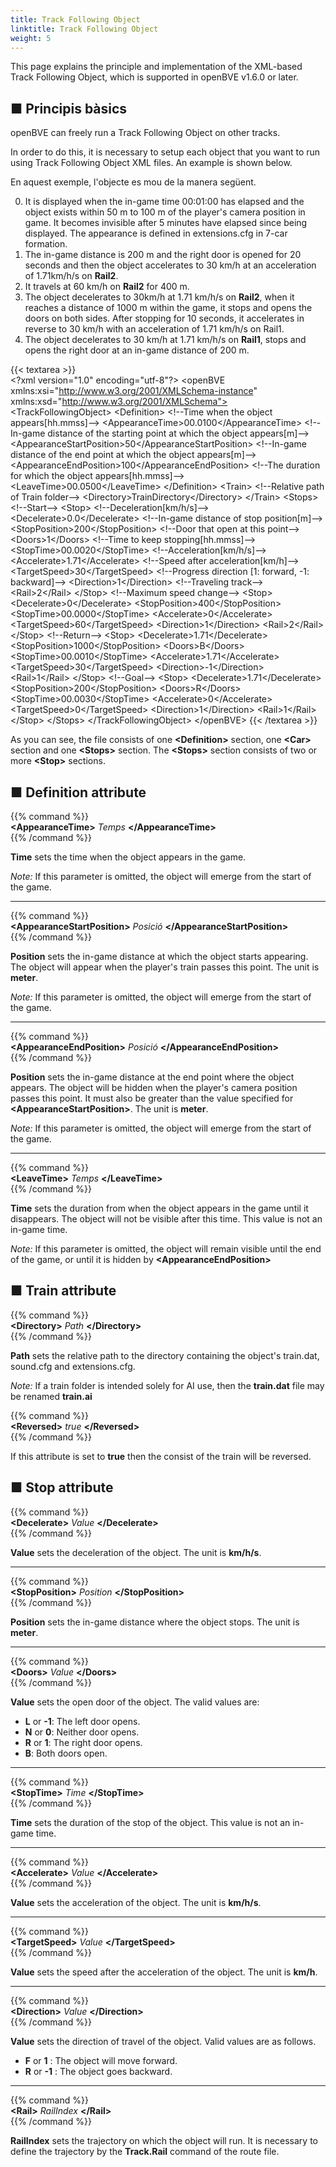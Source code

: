 ```yaml
---
title: Track Following Object
linktitle: Track Following Object
weight: 5
---
```


This page explains the principle and implementation of the XML-based Track Following Object, which is supported in openBVE v1.6.0 or later.

## ■ Principis bàsics

openBVE can freely run a Track Following Object on other tracks.

In order to do this, it is necessary to setup each object that you want to run using Track Following Object XML files. An example is shown below.

En aquest exemple, l'objecte es mou de la manera següent.

0. It is displayed when the in-game time 00:01:00 has elapsed and the object exists within 50 m to 100 m of the player's camera position in game. It becomes invisible after 5 minutes have elapsed since being displayed. The appearance is defined in extensions.cfg in 7-car formation.
1. The in-game distance is 200 m and the right door is opened for 20 seconds and then the object accelerates to 30 km/h at an acceleration of 1.71km/h/s on **Rail2**.
2. It travels at 60 km/h on **Rail2** for 400 m.
3. The object decelerates to 30km/h at 1.71 km/h/s on **Rail2**, when it reaches a distance of 1000 m within the game, it stops and opens the doors on both sides. After stopping for 10 seconds, it accelerates in reverse to 30 km/h with an acceleration of 1.71 km/h/s on Rail1.
4. The object decelerates to 30 km/h at 1.71 km/h/s on **Rail1**, stops and opens the right door at an in-game distance of 200 m.

{{< textarea >}}  
&lt;?xml version="1.0" encoding="utf-8"?>
&lt;openBVE xmlns:xsi="http://www.w3.org/2001/XMLSchema-instance" xmlns:xsd="http://www.w3.org/2001/XMLSchema">
  &lt;TrackFollowingObject>
    &lt;Definition>
      &lt;!--Time when the object appears[hh.mmss]-->
      &lt;AppearanceTime>00.0100&lt;/AppearanceTime>
      &lt;!--In-game distance of the starting point at which the object appears[m]-->
      &lt;AppearanceStartPosition>50&lt;/AppearanceStartPosition>
      &lt;!--In-game distance of the end point at which the object appears[m]-->
      &lt;AppearanceEndPosition>100&lt;/AppearanceEndPosition>
      &lt;!--The duration for which the object appears[hh.mmss]-->
      &lt;LeaveTime>00.0500&lt;/LeaveTime>
    &lt;/Definition>
    &lt;Train>
      &lt;!--Relative path of Train folder-->
      &lt;Directory>TrainDirectory&lt;/Directory>
    &lt;/Train>
    &lt;Stops>
      &lt;!--Start-->
      &lt;Stop>
        &lt;!--Deceleration[km/h/s]-->
        &lt;Decelerate>0.0&lt;/Decelerate>
        &lt;!--In-game distance of stop position[m]-->
        &lt;StopPosition>200&lt;/StopPosition>
        &lt;!--Door that open at this point-->
        &lt;Doors>1&lt;/Doors>
        &lt;!--Time to keep stopping[hh.mmss]-->
        &lt;StopTime>00.0020&lt;/StopTime>
        &lt;!--Acceleration[km/h/s]-->
        &lt;Accelerate>1.71&lt;/Accelerate>
        &lt;!--Speed after acceleration[km/h]-->
        &lt;TargetSpeed>30&lt;/TargetSpeed>
        &lt;!--Progress direction [1: forward, -1: backward]-->
        &lt;Direction>1&lt;/Direction>
        &lt;!--Traveling track-->
        &lt;Rail>2&lt;/Rail>
      &lt;/Stop>
      &lt;!--Maximum speed change-->
      &lt;Stop>
        &lt;Decelerate>0&lt;/Decelerate>
        &lt;StopPosition>400&lt;/StopPosition>
        &lt;StopTime>00.0000&lt;/StopTime>
        &lt;Accelerate>0&lt;/Accelerate>
        &lt;TargetSpeed>60&lt;/TargetSpeed>
        &lt;Direction>1&lt;/Direction>
        &lt;Rail>2&lt;/Rail>
      &lt;/Stop>
      &lt;!--Return-->
      &lt;Stop>
        &lt;Decelerate>1.71&lt;/Decelerate>
        &lt;StopPosition>1000&lt;/StopPosition>
        &lt;Doors>B&lt;/Doors>
        &lt;StopTime>00.0010&lt;/StopTime>
        &lt;Accelerate>1.71&lt;/Accelerate>
        &lt;TargetSpeed>30&lt;/TargetSpeed>
        &lt;Direction>-1&lt;/Direction>
        &lt;Rail>1&lt;/Rail>
      &lt;/Stop>
      &lt;!--Goal-->
      &lt;Stop>
        &lt;Decelerate>1.71&lt;/Decelerate>
        &lt;StopPosition>200&lt;/StopPosition>
        &lt;Doors>R&lt;/Doors>
        &lt;StopTime>00.0030&lt;/StopTime>
        &lt;Accelerate>0&lt;/Accelerate>
        &lt;TargetSpeed>0&lt;/TargetSpeed>
        &lt;Direction>1&lt;/Direction>
        &lt;Rail>1&lt;/Rail>
      &lt;/Stop>
    &lt;/Stops>
  &lt;/TrackFollowingObject>
&lt;/openBVE>
{{< /textarea >}}

As you can see, the file consists of one **\<Definition>** section, one **\<Car>** section and one **\<Stops>** section. The **\<Stops>** section consists of two or more **\<Stop>** sections.

## ■ Definition attribute

{{% command %}}  
**\<AppearanceTime>** *Temps* **\</AppearanceTime>**  
{{% /command %}}

**Time** sets the time when the object appears in the game.

*Note:* If this parameter is omitted, the object will emerge from the start of the game.

------

{{% command %}}  
**\<AppearanceStartPosition>** *Posició* **\</AppearanceStartPosition>**  
{{% /command %}}

**Position** sets the in-game distance at which the object starts appearing. The object will appear when the player's train passes this point. The unit is **meter**.

*Note:* If this parameter is omitted, the object will emerge from the start of the game.

------

{{% command %}}  
**\<AppearanceEndPosition>** *Posició* **\</AppearanceEndPosition>**  
{{% /command %}}

**Position** sets the in-game distance at the end point where the object appears. The object will be hidden when the player's camera position passes this point. It must also be greater than the value specified for **\<AppearanceStartPosition>**. The unit is **meter**.

*Note:* If this parameter is omitted, the object will emerge from the start of the game.

------

{{% command %}}  
**\<LeaveTime>** *Temps* **\</LeaveTime>**  
{{% /command %}}

**Time** sets the duration from when the object appears in the game until it disappears. The object will not be visible after this time. This value is not an in-game time.

*Note:* If this parameter is omitted, the object will remain visible until the end of the game, or until it is hidden by **\<AppearanceEndPosition>**

## ■ Train attribute

{{% command %}}  
**\<Directory>** *Path* **\</Directory>**  
{{% /command %}}

**Path** sets the relative path to the directory containing the object's train.dat, sound.cfg and extensions.cfg.

*Note:* If a train folder is intended solely for AI use, then the **train.dat** file may be renamed **train.ai**

{{% command %}}  
**\<Reversed>** *true* **\</Reversed>**  
{{% /command %}}

If this attribute is set to **true**  then the consist of the train will be reversed.

## ■ Stop attribute

{{% command %}}  
**\<Decelerate>** *Value* **\</Decelerate>**  
{{% /command %}}

**Value** sets the deceleration of the object. The unit is **km/h/s**.

------

{{% command %}}  
**\<StopPosition>** *Position* **\</StopPosition>**  
{{% /command %}}

**Position** sets the in-game distance where the object stops. The unit is **meter**.

------

{{% command %}}  
**\<Doors>** *Value* **\</Doors>**  
{{% /command %}}

**Value** sets the open door of the object. The valid values are:

- **L** or **-1**: The left door opens.
- **N** or **0**: Neither door opens.
- **R** or **1**: The right door opens.
- **B**: Both doors open.

------

{{% command %}}  
**\<StopTime>** *Time* **\</StopTime>**  
{{% /command %}}

**Time** sets the duration of the stop of the object. This value is not an in-game time.

------

{{% command %}}  
**\<Accelerate>** *Value* **\</Accelerate>**  
{{% /command %}}

**Value** sets the acceleration of the object. The unit is **km/h/s**.

------

{{% command %}}  
**\<TargetSpeed>** *Value* **\</TargetSpeed>**  
{{% /command %}}

**Value** sets the speed after the acceleration of the object. The unit is **km/h**.

------

{{% command %}}  
**\<Direction>** *Value* **\</Direction>**  
{{% /command %}}

**Value** sets the direction of travel of the object. Valid values are as follows.

- **F** or **1** : The object will move forward.
- **R** or **-1** : The object goes backward.

------

{{% command %}}  
**\<Rail>** *RailIndex* **\</Rail>**  
{{% /command %}}

**RailIndex** sets the trajectory on which the object will run. It is necessary to define the trajectory by the **Track.Rail** command of the route file.
